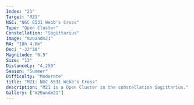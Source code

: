 ```yaml
---
Index: "21"
Target: "M21"
NGC: "NGC 6531 Webb's Cross"
Type: "Open Cluster"
Constellation: "Sagittarius"
Image: "m20andm21"
RA: "18h 4.6m"
Dec: "-22°30"
Magnitude: "6.5"
Size: "13"
DistanceLy: "4,250"
Season: "Summer"
Difficulty: "Moderate"
title: "M21: NGC 6531 Webb's Cross"
description: "M21 is a Open Cluster in the constellation Sagittarius."
Gallery: ["m20andm21"]
---
```

